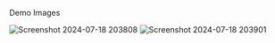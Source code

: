 Demo Images

![Screenshot 2024-07-18 203808](https://github.com/user-attachments/assets/bac9c44d-78b8-45f8-abee-a0408e015a32)
![Screenshot 2024-07-18 203901](https://github.com/user-attachments/assets/41c0e00a-8fb4-4130-8416-223612caf8f7)
